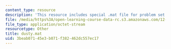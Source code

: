 ```yaml
---
content_type: resource
description: 'This resource includes special .mat file for problem set 7. '
file: /media/https%3A/open-learning-course-data-rc.s3.amazonaws.com/12-009j-theoretical-environmental-analysis-spring-2015/3beab07145e3b071f382462dc557ec17_dusty.mat
file_type: application/octet-stream
resourcetype: Other
title: dusty.mat
uid: 3beab071-45e3-b071-f382-462dc557ec17
---
```

